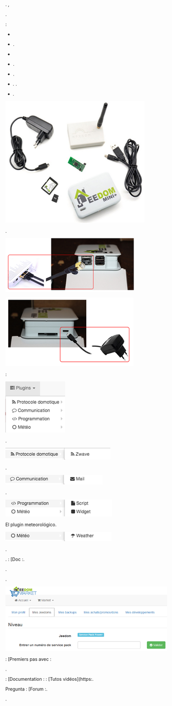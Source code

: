 . ,

.

 :

-   
    

-   .

-   
    

-   .

-   .

-   *.* 
    .

-   *.* 
    
    

![mini.demarrage01](images/mini.demarrage01.png)



.

![mini.demarrage02](images/mini.demarrage02.png)

![mini.demarrage03](images/mini.demarrage03.png)


 :

![mini.demarrage04](images/mini.demarrage04.png)


.

![mini.demarrage05](images/mini.demarrage05.png)

.

![mini.demarrage06](images/mini.demarrage06.png)

.

![mini.demarrage07](images/mini.demarrage07.png)

El plugin meteorológico.

![mini.demarrage08](images/mini.demarrage08.png)


.



. 
 : [Doc
:.


. 

.

![mini.demarrage09](images/mini.demarrage09.png)

 : [Premiers pas avec
:

.


 : [Documentation
:
 : [Tutos vidéos](https:.

Pregunta : [Forum :.

.
